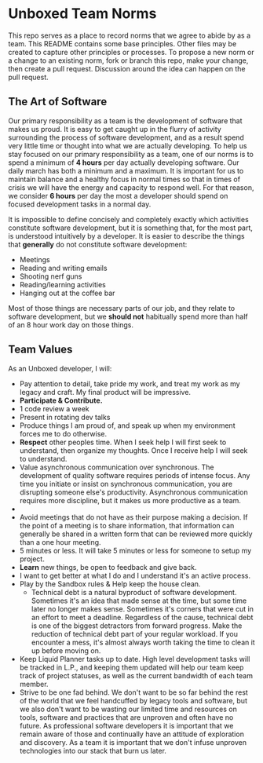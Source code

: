 Unboxed Team Norms
==============

This repo serves as a place to record norms that we agree to abide by as a team. This README contains some base principles. Other files may be created to capture other principles or processes. To propose a new norm or a change to an existing norm, fork or branch this repo, make your change, then create a pull request. Discussion around the idea can happen on the pull request.

The Art of Software
-------------

Our primary responsibility as a team is the development of software that makes us proud. It is easy to get caught up in the flurry of activity surrounding the process of software development, and as a result spend very little time or thought into what we are actually developing. To help us stay focused on our primary responsibility as a team, one of our norms is to spend a minimum of **4 hours** per day actually developing software. Our daily march has both a minimum and a maximum. It is important for us to maintain balance and a healthy focus in normal times so that in times of crisis we will have the energy and capacity to respond well. For that reason, we consider **6 hours** per day the most a developer should spend on focused development tasks in a normal day.

It is impossible to define concisely and completely exactly which activities constitute software development, but it is something that, for the most part, is understood intuitively by a developer. It is easier to describe the things that **generally** do not constitute software development:

* Meetings
* Reading and writing emails
* Shooting nerf guns
* Reading/learning activities
* Hanging out at the coffee bar

Most of those things are necessary parts of our job, and they relate to software development, but we **should not** habitually spend more than half of an 8 hour work day on those things.

Team Values
-----------
As an Unboxed developer, I will:

* Pay attention to detail, take pride my work, and treat my work as my legacy and craft. My final product will be impressive.
* **Participate & Contribute.**
 * 1 code review a week
 * Present in rotating dev talks
* Produce things I am proud of, and speak up when my environment forces me to do otherwise.
* **Respect** other peoples time.  When I seek help I will first seek to understand, then organize my thoughts.  Once I receive help I will seek to understand.
 *  Value asynchronous communication over synchronous. The development of quality software requires periods of intense focus. Any time you initiate or insist on synchronous communication, you are disrupting someone else's productivity. Asynchronous communication requires more discipline, but it makes us more productive as a team.
 *
 * Avoid meetings that do not have as their purpose making a decision. If the point of a meeting is to share information, that information can generally be shared in a written form that can be reviewed more quickly than a one hour meeting.
* 5 minutes or less.  It will take 5 minutes or less for someone to setup my project.
* **Learn** new things, be open to feedback and give back.  
* I want to get better at what I do and I understand it's an active process.  
* Play by the Sandbox rules & Help keep the house clean.
  * Technical debt is a natural byproduct of software development. Sometimes it's an idea that made sense at the time, but some time later no longer makes sense. Sometimes it's corners that were cut in an effort to meet a deadline. Regardless of the cause, technical debt is one of the biggest detractors from forward progress. Make the reduction of technical debt part of your regular workload. If you encounter a mess, it's almost always worth taking the time to clean it up before moving on.
* Keep Liquid Planner tasks up to date.  High level development tasks will be tracked in L.P., and keeping them updated will help our team keep track of project statuses, as well as the current bandwidth of each team member.
* Strive to be one fad behind. We don't want to be so far behind the rest of the world that we feel handcuffed by legacy tools and software, but we also don't want to be wasting our limited time and resources on tools, software and practices that are unproven and often have no future. As professional software developers it is important that we remain aware of those and continually have an attitude of exploration and discovery. As a team it is important that we don't infuse unproven technologies into our stack that burn us later.
